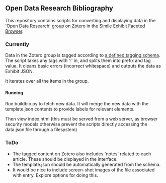 ## Open Data Research Bibliography

This repository contains scripts for converting and displaying data in the ['Open Data Research' group on Zotero](https://www.zotero.org/groups/open_data_research/) in the [Simile Exhibit Faceted Browser](http://www.simile-widgets.org/exhibit/).

### Currently
Data in the Zotero group is tagged according to [a defined tagging schema](https://docs.google.com/spreadsheets/d/1gmF8vaWY2NZaYoM82YdUU2cSWFa-9O7hIvyMpwmEHJ0/edit?usp=sharing). The script takes any tags with ':' in, and splits them into prefix and tag value. It cleans basic errors (incorrect whitespace) and outputs the data as Exhibit JSON.

It iterates over all the items in the group.

#### Running

Run buildbib.py to fetch new data. It will merge the new data with the template.json contents to provide labels for relevant elements. 

Then view index.html (this must be served from a web server, as browser security models otherwise prevent the scripts directly accessing the data.json file through a filesystem)

### ToDo

* The tagged content on Zotero also includes 'notes' related to each article. These should be displayed in the interface.
* The template.json should be automatically generated from the schema. 
* It would be nice to include screen-shot images of the file associated with entry. Explore options for doing this. 